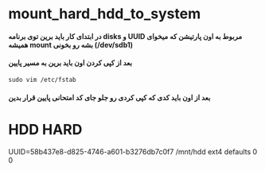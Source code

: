 # mount_hard_hdd_to_system

#### در ابتدای کار باید برین توی برنامه disks و UUID مربوط به اون پارتیشن که میخوای همیشه mount بشه رو بخونی (/dev/sdb1)

#### بعد از کپی کردن اون باید برین به مسیر پایین 
```
sudo vim /etc/fstab
```

#### بعد از اون باید کدی که کپی کردی رو جلو جای کد امتحانی پایین قرار بدین

# HDD HARD
UUID=58b437e8-d825-4746-a601-b3276db7c0f7       /mnt/hdd        ext4    defaults        0       0
